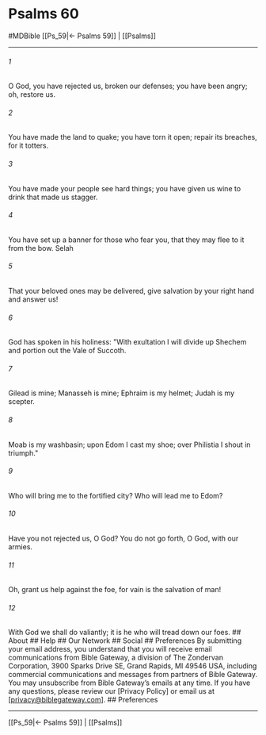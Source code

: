 # Psalms 60
#MDBible
[[Ps_59|← Psalms 59]] | [[Psalms]]

***


###### 1 
O God, you have rejected us, broken our defenses; you have been angry; oh, restore us. 

###### 2 
You have made the land to quake; you have torn it open; repair its breaches, for it totters. 

###### 3 
You have made your people see hard things; you have given us wine to drink that made us stagger. 

###### 4 
You have set up a banner for those who fear you, that they may flee to it from the bow. Selah 

###### 5 
That your beloved ones may be delivered, give salvation by your right hand and answer us! 

###### 6 
God has spoken in his holiness: "With exultation I will divide up Shechem and portion out the Vale of Succoth. 

###### 7 
Gilead is mine; Manasseh is mine; Ephraim is my helmet; Judah is my scepter. 

###### 8 
Moab is my washbasin; upon Edom I cast my shoe; over Philistia I shout in triumph." 

###### 9 
Who will bring me to the fortified city? Who will lead me to Edom? 

###### 10 
Have you not rejected us, O God? You do not go forth, O God, with our armies. 

###### 11 
Oh, grant us help against the foe, for vain is the salvation of man! 

###### 12 
With God we shall do valiantly; it is he who will tread down our foes. ## About ## Help ## Our Network ## Social ## Preferences By submitting your email address, you understand that you will receive email communications from Bible Gateway, a division of The Zondervan Corporation, 3900 Sparks Drive SE, Grand Rapids, MI 49546 USA, including commercial communications and messages from partners of Bible Gateway. You may unsubscribe from Bible Gateway&rsquo;s emails at any time. If you have any questions, please review our [Privacy Policy] or email us at [privacy@biblegateway.com]. ## Preferences

***

[[Ps_59|← Psalms 59]] | [[Psalms]]
